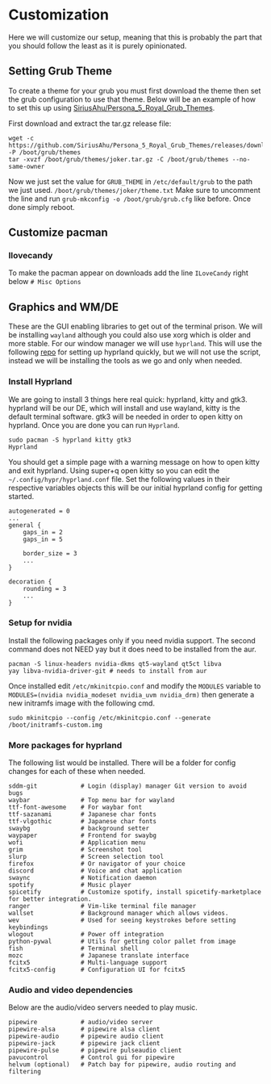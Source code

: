 # Customization
Here we will customize our setup, meaning that this is probably the part that you should follow the least as it is purely opinionated.

## Setting Grub Theme
To create a theme for your grub you must first download the theme then set the grub configuration to use that theme. Below will be an example of how to set this up using [SiriusAhu/Persona_5_Royal_Grub_Themes](https://www.gnome-look.org/p/2122684).

First download and extract the tar.gz release file:
```
wget -c https://github.com/SiriusAhu/Persona_5_Royal_Grub_Themes/releases/download/v1.0/joker.tar.gz -P /boot/grub/themes
tar -xvzf /boot/grub/themes/joker.tar.gz -C /boot/grub/themes --no-same-owner
```

Now we just set the value for `GRUB_THEME` in `/etc/default/grub` to the path we just used. `/boot/grub/themes/joker/theme.txt` Make sure to uncomment the line and run `grub-mkconfig -o /boot/grub/grub.cfg` like before. Once done simply reboot.

## Customize pacman
### Ilovecandy
To make the pacman appear on downloads add the line `ILoveCandy` right below `# Misc Options`

## Graphics and WM/DE
These are the GUI enabling libraries to get out of the terminal prison. We will be installing `wayland` although you could also use xorg which is older and more stable. For our window manager we will use `hyprland`. This will use the following [repo](https://github.com/SolDoesTech/HyprV4) for setting up hyprland quickly, but we will not use the script, instead we will be installing the tools as we go and only when needed.

### Install Hyprland
We are going to install 3 things here real quick: hyprland, kitty and gtk3. hyprland will be our DE, which will install and use wayland, kitty is the default terminal software. gtk3 will be needed in order to open kitty on hyprland. Once you are done you can run `Hyprland`.

```
sudo pacman -S hyprland kitty gtk3
Hyprland
```

You should get a simple page with a warning message on how to open kitty and exit hyprland. Using super+q open kitty so you can edit the `~/.config/hypr/hyprland.conf` file. Set the following values in their respective variables objects this will be our initial hyprland config for getting started.

```
autogenerated = 0
...
general {
    gaps_in = 2
    gaps_in = 5

    border_size = 3
    ...
}

decoration {
    rounding = 3
    ...
}
```

### Setup for nvidia
Install the following packages only if you need nvidia support. The second command does not NEED yay but it does need to be installed from the aur.

```
pacman -S linux-headers nvidia-dkms qt5-wayland qt5ct libva
yay libva-nvidia-driver-git # needs to install from aur
```

Once installed edit `/etc/mkinitcpio.conf` and modify the `MODULES` variable to `MODULES=(nvidia nvidia_modeset nvidia_uvm nvidia_drm)` then generate a new initramfs image with the following cmd.

```
sudo mkinitcpio --config /etc/mkinitcpio.conf --generate /boot/initramfs-custom.img
```

### More packages for hyprland
The following list would be installed. There will be a folder for config changes for each of these when needed.

```
sddm-git            # Login (display) manager Git version to avoid bugs
waybar              # Top menu bar for wayland
ttf-font-awesome    # For waybar font
ttf-sazanami        # Japanese char fonts
ttf-vlgothic        # Japanese char fonts
swaybg              # background setter
waypaper            # Frontend for swaybg
wofi                # Application menu
grim                # Screenshot tool
slurp               # Screen selection tool
firefox             # Or navigator of your choice
discord             # Voice and chat application
swaync              # Notification daemon
spotify             # Music player
spicetify           # Customize spotify, install spicetify-marketplace for better integration.
ranger              # Vim-like terminal file manager
wallset             # Background manager which allows videos.
wev                 # Used for seeing keystrokes before setting keybindings
wlogout             # Power off integration
python-pywal        # Utils for getting color pallet from image
fish                # Terminal shell
mozc                # Japanese translate interface
fcitx5              # Multi-language support
fcitx5-config       # Configuration UI for fcitx5
```

### Audio and video dependencies
Below are the audio/video servers needed to play music.

```
pipewire            # audio/video server
pipewire-alsa       # pipewire alsa client
pipewire-audio      # pipewire audio client
pipewire-jack       # pipewire jack client
pipewire-pulse      # pipewire pulseaudio client
pavucontrol         # Control gui for pipewire
helvum (optional)   # Patch bay for pipewire, audio routing and filtering
```
